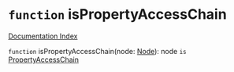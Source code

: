 # `function` isPropertyAccessChain

[Documentation Index](../README.md)

`function` isPropertyAccessChain(node: [Node](../interface.Node/README.md)): node `is` [PropertyAccessChain](../interface.PropertyAccessChain/README.md)

